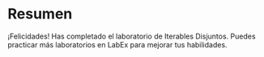 # Resumen

¡Felicidades! Has completado el laboratorio de Iterables Disjuntos. Puedes practicar más laboratorios en LabEx para mejorar tus habilidades.
